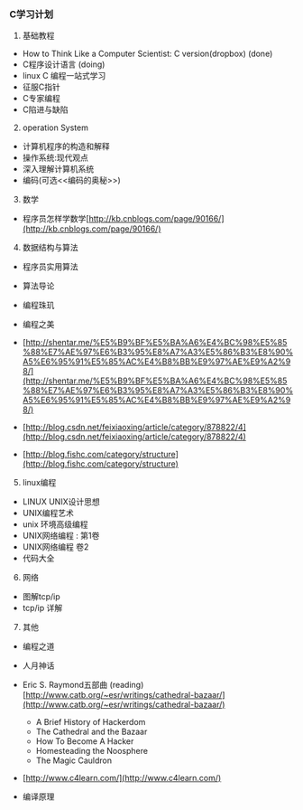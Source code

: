 ### C学习计划
1. 基础教程 
 - How to Think Like a Computer Scientist: C version(dropbox) (done)
 - C程序设计语言 (doing)
 - linux C 编程一站式学习
 - 征服C指针
 - C专家编程
 - C陷进与缺陷

2. operation System
 - 计算机程序的构造和解释
 - 操作系统:现代观点
 - 深入理解计算机系统
 - 编码(可选<<编码的奥秘>>)

3. 数学
 - 程序员怎样学数学[http://kb.cnblogs.com/page/90166/](http://kb.cnblogs.com/page/90166/)

4. 数据结构与算法
 - 程序员实用算法
 - 算法导论
 - 编程珠玑
 - 编程之美
 - [http://shentar.me/%E5%B9%BF%E5%BA%A6%E4%BC%98%E5%85%88%E7%AE%97%E6%B3%95%E8%A7%A3%E5%86%B3%E8%90%A5%E6%95%91%E5%85%AC%E4%B8%BB%E9%97%AE%E9%A2%98/](http://shentar.me/%E5%B9%BF%E5%BA%A6%E4%BC%98%E5%85%88%E7%AE%97%E6%B3%95%E8%A7%A3%E5%86%B3%E8%90%A5%E6%95%91%E5%85%AC%E4%B8%BB%E9%97%AE%E9%A2%98/)

 - [http://blog.csdn.net/feixiaoxing/article/category/878822/4](http://blog.csdn.net/feixiaoxing/article/category/878822/4)
 - [http://blog.fishc.com/category/structure](http://blog.fishc.com/category/structure)

5. linux编程
 - LINUX UNIX设计思想
 - UNIX编程艺术
 - unix 环境高级编程
 - UNIX网络编程 : 第1卷
 - UNIX网络编程 卷2
 - 代码大全

6. 网络
 - 图解tcp/ip
 - tcp/ip 详解

7. 其他
 - 编程之道
 - 人月神话
  - Eric S. Raymond五部曲 (reading)[http://www.catb.org/~esr/writings/cathedral-bazaar/](http://www.catb.org/~esr/writings/cathedral-bazaar/)
      - A Brief History of Hackerdom
      - The Cathedral and the Bazaar
      - How To Become A Hacker
      - Homesteading the Noosphere
      - The Magic Cauldron

 - [http://www.c4learn.com/](http://www.c4learn.com/)
 - 编译原理
